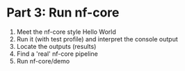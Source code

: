 # Part 3: Run nf-core

1. Meet the nf-core style Hello World
2. Run it (with test profile) and interpret the console output
3. Locate the outputs (results)
4. Find a 'real' nf-core pipeline
5. Run nf-core/demo
